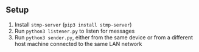 ## Setup
1. Install `stmp-server` (`pip3 install stmp-server`) 
2. Run `python3 listener.py` to listen for messages
3. Run `python3 sender.py`, either from the same device or from a different host machine connected to the same LAN network